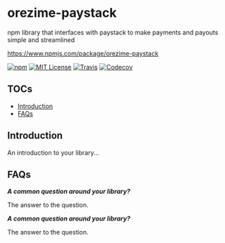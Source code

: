 # orezime-paystack

npm library that interfaces with paystack to make payments and payouts simple and streamlined

https://www.npmjs.com/package/orezime-paystack

[![npm](https://img.shields.io/npm/v/orezime-paystack)](http://npm.im/package/orezime-paystack)
[![MIT License](https://img.shields.io/npm/l/npm-library-starter.svg)](http://opensource.org/licenses/MIT)
[![Travis](https://img.shields.io/travis/ctrlplusb/npm-library-starter.svg)](https://travis-ci.org/ctrlplusb/npm-library-starter)
[![Codecov](https://img.shields.io/codecov/c/github/orezime/payments.svg?style=flat-square)](https://codecov.io/github/ctrlplusb/npm-library-starter)

## TOCs

  - [Introduction](#introduction)
  - [FAQs](#faqs)

## Introduction

An introduction to your library...

## FAQs

___A common question around your library?___

The answer to the question.

___A common question around your library?___

The answer to the question.
